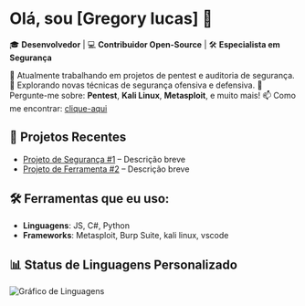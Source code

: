 # Olá, sou [Gregory lucas] 👋

🎓 **Desenvolvedor** | 💻 **Contribuidor Open-Source** | 🛠 **Especialista em Segurança** 

🔭 Atualmente trabalhando em projetos de pentest e auditoria de segurança.
🌱 Explorando novas técnicas de segurança ofensiva e defensiva.
💬 Pergunte-me sobre: **Pentest**, **Kali Linux**, **Metasploit**, e muito mais!
📫 Como me encontrar: [clique-aqui](mailto:lojagks747@gmail.com)

## 🚀 Projetos Recentes
- [Projeto de Segurança #1](https://github.com/gksesp/WIFI-DEALTHER-ES8266) – Descrição breve
- [Projeto de Ferramenta #2](https://github.com/gksesp/MARALDER-ESP32-COM-DISPLAY) – Descrição breve

## 🛠 Ferramentas que eu uso:
- **Linguagens**: JS, C#, Python
- **Frameworks**: Metasploit, Burp Suite, kali linux, vscode


## 📊 Status de Linguagens Personalizado

![Gráfico de Linguagens]( https://quickchart.io/chart/render/zm-5285b222-c86b-42da-8922-c23d335bc5c6?f=.png)

